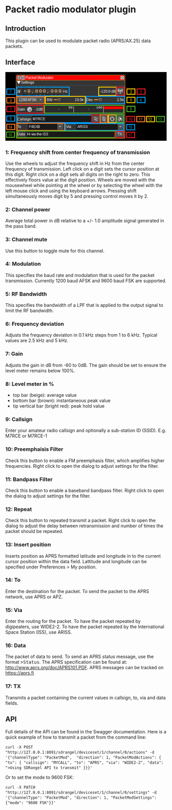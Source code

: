 <h1>Packet radio modulator plugin</h1>

<h2>Introduction</h2>

This plugin can be used to modulate packet radio (APRS/AX.25) data packets.

<h2>Interface</h2>

![Packet Modulator plugin GUI](../../../doc/img/PacketMod_plugin.png)

<h3>1: Frequency shift from center frequency of transmission</h3>

Use the wheels to adjust the frequency shift in Hz from the center frequency of transmission. Left click on a digit sets the cursor position at this digit. Right click on a digit sets all digits on the right to zero. This effectively floors value at the digit position. Wheels are moved with the mousewheel while pointing at the wheel or by selecting the wheel with the left mouse click and using the keyboard arrows. Pressing shift simultaneously moves digit by 5 and pressing control moves it by 2.

<h3>2: Channel power</h3>

Average total power in dB relative to a +/- 1.0 amplitude signal generated in the pass band.

<h3>3: Channel mute</h3>

Use this button to toggle mute for this channel.

<h3>4: Modulation</h3>

This specifies the baud rate and modulation that is used for the packet transmission. Currently 1200 baud AFSK and 9600 baud FSK are supported.

<h3>5: RF Bandwidth</h3>

This specifies the bandwidth of a LPF that is applied to the output signal to limit the RF bandwidth.

<h3>6: Frequency deviation</h3>

Adjusts the frequency deviation in 0.1 kHz steps from 1 to 6 kHz. Typical values are 2.5 kHz and 5 kHz.

<h3>7: Gain</h3>

Adjusts the gain in dB from -60 to 0dB. The gain should be set to ensure the level meter remains below 100%.

<h3>8: Level meter in %</h3>

  - top bar (beige): average value
  - bottom bar (brown): instantaneous peak value
  - tip vertical bar (bright red): peak hold value

<h3>9: Callsign</h3>

Enter your amateur radio callsign and optionally a sub-station ID (SSID). E.g. M7RCE or M7RCE-1

<h3>10: Preemphaisis Filter</h3>

Check this button to enable a FM preemphasis filter, which amplifies higher frequencies. Right click to open the dialog to adjust settings for the filter.

<h3>11: Bandpass Filter</h3>

Check this button to enable a baseband bandpass filter. Right click to open the dialog to adjust settings for the filter.

<h3>12: Repeat</h3>

Check this button to repeated transmit a packet. Right click to open the dialog to adjust the delay between retransmission and number of times the packet should be repeated.

<h3>13: Insert position</h3>

Inserts position as APRS formatted latitude and longitude in to the current cursor position within the data field. Lattitude and longitude can be specified under Preferences > My position.

<h3>14: To</h3>

Enter the destination for the packet. To send the packet to the APRS network, use APRS or APZ.

<h3>15: Via</h3>

Enter the routing for the packet. To have the packet repeated by digipeaters, use WIDE2-2. To have the packet repeated by the International Space Station (ISS), use ARISS.

<h3>16: Data</h3>

The packet of data to send. To send an APRS status message, use the format <tt>>Status</tt>. The APRS specification can be found at: http://www.aprs.org/doc/APRS101.PDF. APRS messages can be tracked on https://aprs.fi

<h3>17: TX</h3>

Transmits a packet containing the current values in callsign, to, via and data fields.

<h2>API</h2>

Full details of the API can be found in the Swagger documentation. Here is a quick example of how to transmit a packet from the command line:

    curl -X POST "http://127.0.0.1:8091/sdrangel/deviceset/1/channel/0/actions" -d '{"channelType": "PacketMod",  "direction": 1, "PacketModActions": { "tx": { "callsign": "MYCALL", "to": "APRS", "via": "WIDE2-2", "data": ">Using SDRangel API to transmit" }}}'

Or to set the mode to 9600 FSK:

    curl -X PATCH "http://127.0.0.1:8091/sdrangel/deviceset/1/channel/0/settings" -d '{"channelType": "PacketMod", "direction": 1, "PacketModSettings": {"mode": "9600 FSK"}}'
